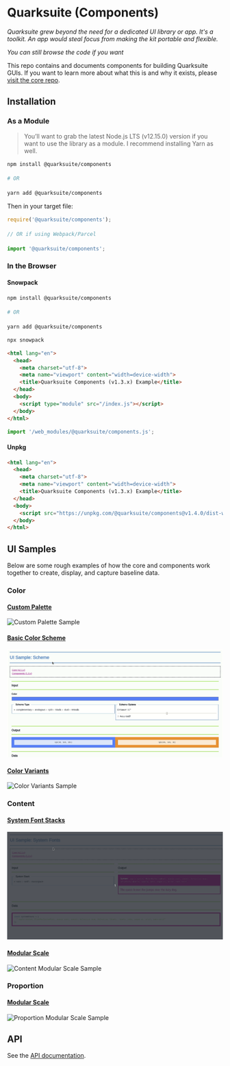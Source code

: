 # Quarksuite (Components)

*Quarksuite grew beyond the need for a dedicated UI library or app. It's a toolkit. An app would steal focus from making the kit portable and flexible.*

*You can still browse the code if you want*

This repo contains and documents components for building Quarksuite GUIs. If you want to learn more about what this is and why it exists, please [visit the core repo](https://github.com/quarksuite/core).

## Installation

### As a Module

>You’ll want to grab the latest Node.js LTS (v12.15.0) version if you want to use the library as a module. I recommend installing Yarn as well.

```bash
npm install @quarksuite/components

# OR

yarn add @quarksuite/components
```

Then in your target file:

```js
require('@quarksuite/components');

// OR if using Webpack/Parcel

import '@quarksuite/components';
```

### In the Browser

#### Snowpack

```bash
npm install @quarksuite/components

# OR

yarn add @quarksuite/components
```

```bash
npx snowpack
```

```html
<html lang="en">
  <head>
    <meta charset="utf-8">
    <meta name="viewport" content="width=device-width">
    <title>Quarksuite Components (v1.3.x) Example</title>
  </head>
  <body>
    <script type="module" src="/index.js"></script>
  </body>
</html>
```

```js
import '/web_modules/@quarksuite/components.js';
```


#### Unpkg

```html
<html lang="en">
  <head>
    <meta charset="utf-8">
    <meta name="viewport" content="width=device-width">
    <title>Quarksuite Components (v1.3.x) Example</title>
  </head>
  <body>
    <script src="https://unpkg.com/@quarksuite/components@v1.4.0/dist-web/index.bundled.js"></script>
  </body>
</html>
```

## UI Samples

Below are some rough examples of how the core and components work together to create, display, and capture baseline data.

### Color

#### [Custom Palette](https://color-ui-sample-custom.now.sh)

![Custom Palette Sample](assets/color-ui-sample-custom.gif)

#### [Basic Color Scheme](https://color-ui-sample-scheme.now.sh)

![Basic Scheme Sample](assets/color-ui-sample-scheme.gif)

#### [Color Variants](https://color-ui-sample-variants.now.sh)

![Color Variants Sample](assets/color-ui-sample-variants.gif)

### Content

#### [System Font Stacks](https://font-ui-sample-system.now.sh)

![System Font Stack Sample](assets/font-ui-sample-system.gif)

#### [Modular Scale](https://font-ui-sample-scale.now.sh)

![Content Modular Scale Sample](assets/font-ui-sample-scale.gif)

### Proportion

#### [Modular Scale](https://proportion-ui-sample-scale.now.sh)

![Proportion Modular Scale Sample](assets/proportion-ui-sample-scale.gif)

## API

See the [API documentation](API.md).
